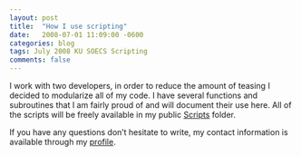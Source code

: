 ```yaml
---
layout: post
title:  "How I use scripting"
date:   2008-07-01 11:09:00 -0600
categories: blog
tags: July 2008 KU SOECS Scripting
comments: false
---
```

I work with two developers, in order to reduce the amount of teasing I decided to modularize all of my code. I have several functions and subroutines that I am fairly proud of and will document their use here. All of the scripts will be freely available in my public [Scripts](https://github.com/jeffpatton1971/mod-posh/tree/master/vbs) folder.

If you have any questions don’t hesitate to write, my contact information is available through my [profile](https://github.com/jeffpatton1971).
